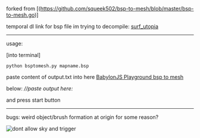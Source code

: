 forked from
[(https://github.com/squeek502/bsp-to-mesh/blob/master/bsp-to-mesh.go)]


temporal dl link for bsp file im trying to decompile:
[surf_utopia](https://drive.google.com/file/d/1vSZ1zNV0Gr7xx1JgJTCxFnr-icaHIeSv/view?usp=drive_link)

-----
usage:

[into terminal]


```
python bsptomesh.py mapname.bsp
```

paste content of output.txt into here [BabylonJS Playground bsp to mesh](https://playground.babylonjs.com/#XFYDUY#1)

below: *//paste output here:*

and press start button


----

bugs:
weird object/brush formation at origin for some reason?

![dont allow sky and trigger](https://github.com/DukeVen/bsp2meshpy/assets/64648810/cb87363a-55b8-45fc-805c-938fcec65d71)
